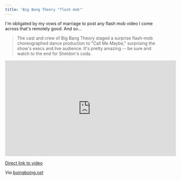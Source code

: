 ```yaml
---
title: 'Big Bang Theory "flash mob"'
---
```

<p>I'm obligated by my vows of marriage to post any flash mob video I come across that's remotely good. And so...</p>
<blockquote><p>
  The cast and crew of Big Bang Theory staged a surprise flash-mob choreographed dance production to "Call Me Maybe," surprising the show's execs and live audience. It's pretty amazing -- be sure and watch to the end for Sheldon's coda.
</p></blockquote>
<p><iframe width="560" height="315" src="https://www.youtube.com/embed/dql26ssMcVI" frameborder="0" allowfullscreen></iframe></p>
<p><a href="https://youtu.be/dql26ssMcVI">Direct link to video</a></p>
<p><em>Via <a href="https://boingboing.net/2012/11/16/big-bang-theory-flash-mob.html">boingboing.net</a></em></p>
